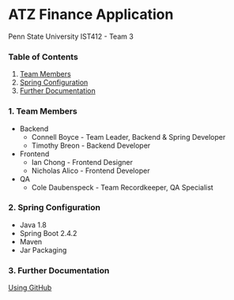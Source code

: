 # ATZ Finance Application
Penn State University IST412 - Team 3

### Table of Contents
1. [Team Members](#1.-Team-Members)
2. [Spring Configuration](#2.-Spring-Configuration)
3. [Further Documentation](#3.-Further-Documentation)

### **1.** Team Members
- Backend
  - Connell Boyce - Team Leader, Backend & Spring Developer
  - Timothy Breon - Backend Developer
- Frontend
  - Ian Chong - Frontend Designer
  - Nicholas Alico - Frontend Developer
- QA
  - Cole Daubenspeck - Team Recordkeeper, QA Specialist
  
 ### **2.** Spring Configuration
- Java 1.8
- Spring Boot 2.4.2
- Maven
- Jar Packaging

### **3.** Further Documentation
[Using GitHub](documentation/DeveloperReferences/git.md)